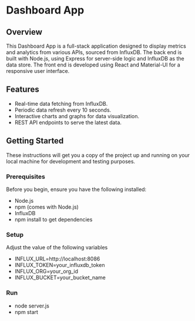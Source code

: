 # Dashboard App

## Overview

This Dashboard App is a full-stack application designed to display metrics and analytics from various APIs, sourced from InfluxDB. The back end is built with Node.js, using Express for server-side logic and InfluxDB as the data store. The front end is developed using React and Material-UI for a responsive user interface.

## Features

- Real-time data fetching from InfluxDB.
- Periodic data refresh every 10 seconds.
- Interactive charts and graphs for data visualization.
- REST API endpoints to serve the latest data.

## Getting Started

These instructions will get you a copy of the project up and running on your local machine for development and testing purposes.

### Prerequisites

Before you begin, ensure you have the following installed:

- Node.js
- npm (comes with Node.js)
- InfluxDB
- npm install to get dependencies

### Setup
Adjust the value of the following variables

- INFLUX_URL=http://localhost:8086
- INFLUX_TOKEN=your_influxdb_token
- INFLUX_ORG=your_org_id
- INFLUX_BUCKET=your_bucket_name

### Run

- node server.js
- npm start

